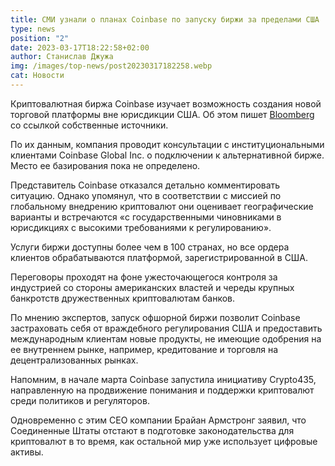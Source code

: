 ```yaml
---
title: СМИ узнали о планах Coinbase по запуску биржи за пределами США
type: news
position: "2"
date: 2023-03-17T18:22:58+02:00
author: Станислав Джужа
img: /images/top-news/post20230317182258.webp
cat: Новости
---
```

Криптовалютная биржа Coinbase изучает возможность создания новой торговой платформы вне юрисдикции США. Об этом пишет [Bloomberg](https://www.bloomberg.com/news/articles/2023-03-17/coinbase-coin-in-talks-over-crypto-trading-platform-outside-the-us?leadSource=uverify%20wall#xj4y7vzkg) со ссылкой собственные источники. 

По их данным, компания проводит консультации с институциональными клиентами Coinbase Global Inc. о подключении к альтернативной бирже. Место ее базирования пока не определено. 

Представитель Coinbase отказался детально комментировать ситуацию. Однако упомянул, что в соответствии с миссией по глобальному внедрению криптовалют они оценивает географические варианты и встречаются «с государственными чиновниками в юрисдикциях с высокими требованиями к регулированию».

Услуги биржи доступны более чем в 100 странах, но все ордера клиентов обрабатываются платформой, зарегистрированной в США.

Переговоры проходят на фоне ужесточающегося контроля за индустрией со стороны американских властей и череды крупных банкротств дружественных криптовалютам банков.

По мнению экспертов, запуск офшорной биржи позволит Coinbase застраховать себя от враждебного регулирования США и предоставить международным клиентам новые продукты, не имеющие одобрения на ее внутреннем рынке, например, кредитование и торговля на децентрализованных рынках.

Напомним, в начале марта Coinbase запустила инициативу Crypto435, направленную на продвижение понимания и поддержки криптовалют среди политиков и регуляторов.

Одновременно с этим CEO компании Брайан Армстронг заявил, что Соединенные Штаты отстают в подготовке законодательства для криптовалют в то время, как остальной мир уже использует цифровые активы.